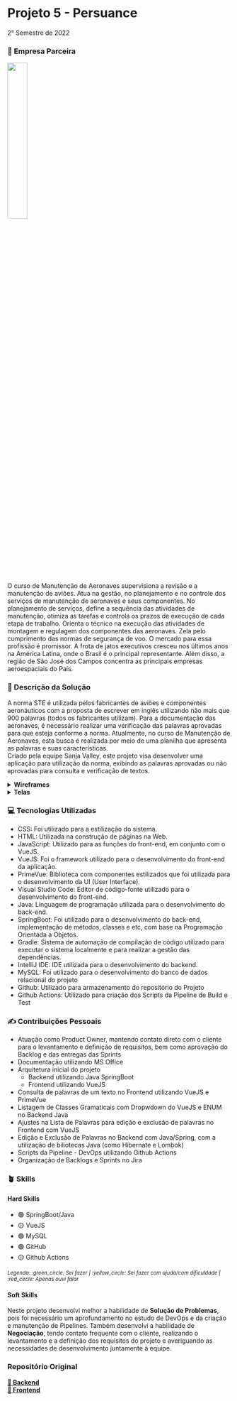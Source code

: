 # Projeto 5 - Persuance
2° Semestre de 2022 <br/>

### :office: Empresa Parceira
<img src="https://user-images.githubusercontent.com/49652498/236961388-fa998d87-e309-4582-b9e0-395db953d520.png" width='30%'/><br/>
O curso de Manutenção de Aeronaves supervisiona a revisão e a manutenção de aviões. Atua na gestão, no planejamento e no controle dos serviços de manutenção de aeronaves e seus componentes. No planejamento de serviços, define a sequência das atividades de manutenção, otimiza as tarefas e controla os prazos de execução de cada etapa de trabalho. Orienta o técnico na execução das atividades de montagem e regulagem dos componentes das aeronaves. Zela pelo cumprimento das normas de segurança de voo. O mercado para essa profissão é promissor. A frota de jatos executivos cresceu nos últimos anos na América Latina, onde o Brasil é o principal representante. Além disso, a região de São José dos Campos concentra as principais empresas aeroespaciais do País. <br/>

### :dart:	Descrição da Solução
A norma STE é utilizada pelos fabricantes de aviões e componentes aeronáuticos com a proposta de escrever em inglês utilizando não mais que 900 palavras (todos os fabricantes utilizam). Para a documentação das aeronaves, é necessário realizar uma verificação das palavras aprovadas para que esteja conforme a norma. Atualmente, no curso de Manutenção de Aeronaves, esta busca é realizada por meio de uma planilha que apresenta as palavras e suas características. <br/>
Criado pela equipe Sanja Valley, este projeto visa desenvolver uma aplicação para utilização da norma, exibindo as palavras aprovadas ou não aprovadas para consulta e verificação de textos.

<details>
  <summary><b> Wireframes </b></summary>
  - Tela de Busca<br/>
  <img src="https://user-images.githubusercontent.com/49652498/236962777-16bde984-0488-45a2-bcd3-4975357ae11b.png"><br/>
  - Tela de Pesquisa de Texto<br/>
  <img src="https://user-images.githubusercontent.com/49652498/236965487-17e055aa-3713-4f90-abea-d06896199bf4.png"><br/>
  - Tela de Importação de Arquivo CSV<br/>
  <img src="https://user-images.githubusercontent.com/49652498/236965619-32aebdb9-900a-4567-b50b-366c3bcb78cc.png"><br/>
  - Tela de Criação e Edição de Palavras<br/>
  <img src="https://user-images.githubusercontent.com/49652498/236965939-18fd505d-b753-4520-9228-751c0fd5f977.png"><br/>
</details>

<details>
  <summary><b> Telas </b></summary>
  - Tela Inicial (Busca de Palavras - Usuário Padrão)<br/>
  <img src="https://github.com/isarps/TG/assets/49652498/f0bbc595-40d9-426d-bdff-862fa3c8d8a3"><br/>
  - Exibição de Palavra<br/>
  <img src="https://github.com/isarps/TG/assets/49652498/8aa17f2c-7544-4900-ae42-8ee0d998ebe5"><br/>
  - Modal de Busca de texto<br/>
  <img src="https://github.com/isarps/TG/assets/49652498/2ba0049c-3a76-4485-8a09-b65b6e123573"><br/>
  - Exibição de palavras aprovadas em um texto<br/>
  <img src="https://github.com/isarps/TG/assets/49652498/05cceeab-db30-4103-80ee-e196b200f500"><br/>
  - Login Administrador<br/>
  <img src="https://github.com/isarps/TG/assets/49652498/753a5228-5d67-49a4-bbb8-5297f04251b2"><br/>
  - Tela Inicial (Busca de Palavras - Administrador) com Menu de Opções<br/>
  <img src="https://github.com/isarps/TG/assets/49652498/de1f1464-ab6e-49f1-ab72-6eb4463b50da"><br/>
  - Cadastro de Palavras<br/>
  <img src="https://github.com/isarps/TG/assets/49652498/14fc9988-e3d1-4d92-9a3e-4bafcf9fa481"><br/>
  - Listagem e Filtro de Palavras<br/>
  <img src="https://github.com/isarps/TG/assets/49652498/7aa86081-bdc6-413c-b2f9-31ffb09ec5e0"><br/>
  - Edição de Palavras pela Tela de Listagem<br/>
  <img src="https://github.com/isarps/TG/assets/49652498/d7dba136-0c28-4c5b-8a72-77086107594a"><br/>

</details>

### :computer:	Tecnologias Utilizadas
- CSS: Foi utilizado para a estilização do sistema.
- HTML: Utilizada na construção de páginas na Web.
- JavaScript: Utilizado para as funções do front-end, em conjunto com o VueJS.
- VueJS: Foi o framework utilizado para o desenvolvimento do front-end da aplicação.
- PrimeVue: Biblioteca com componentes estilizados que foi utilizada para o desenvolvimento da UI (User Interface).
- Visual Studio Code: Editor de código-fonte utilizado para o desenvolvimento do front-end.
- Java: Linguagem de programação utilizada para o desenvolvimento do back-end.
- SpringBoot: Foi utilizado para o desenvolvimento do back-end, implementação de métodos, classes e etc, com base na Programação Orientada a Objetos.
- Gradle: Sistema de automação de compilação de código utilizado para executar o sistema localmente e para realizar a gestão das dependências.
- IntelliJ IDE: IDE utilizada para o desenvolvimento do backend.
- MySQL: Foi utilizado para o desenvolvimento do banco de dados relacional do projeto
- Github: Utilizado para armazenamento do repositório do Projeto
- Github Actions: Utilizado para criação dos Scripts da Pipeline de Build e Test

### :writing_hand: Contribuições Pessoais
- Atuação como Product Owner, mantendo contato direto com o cliente para o levantamento e definição de requisitos, bem como aprovação do Backlog e das entregas das Sprints
- Documentação utilizando MS Office
- Arquitetura inicial do projeto
  - Backend utilizando Java SpringBoot
  - Frontend utilizando VueJS
- Consulta de palavras de um texto no Frontend utilizando VueJS e PrimeVue
- Listagem de Classes Gramaticais com Dropwdown do VueJS e ENUM no Backend Java
- Ajustes na Lista de Palavras para edição e exclusão de palavras no Frontend com VueJS
- Edição e Exclusão de Palavras no Backend com Java/Spring, com a utilização de biliotecas Java (como Hibernate e Lombok)
- Scripts da Pipeline - DevOps utilizando Github Actions
- Organização de Backlogs e Sprints no Jira

### :potted_plant: Skills
#### Hard Skills
- :green_circle: SpringBoot/Java
- :yellow_circle: VueJS
- :green_circle: MySQL 
- :green_circle: GitHub
- :yellow_circle: Github Actions
<p><sub><i>Legenda: :green_circle:	Sei fazer | :yellow_circle:	Sei fazer com ajuda/com dificuldade | :red_circle: Apenas ouvi falar </i></sub></p>

#### Soft Skills
Neste projeto desenvolvi melhor a habilidade de **Solução de Problemas**, pois foi necessário um aprofundamento no estudo de DevOps e da criação e manutenção de Pipelines. Também desenvolvi a habilidade de **Negociação**, tendo contato frequente com o cliente, realizando o levantamento e a definição dos requisitos do projeto e averiguando as necessidades de desenvolvimento juntamente à equipe.

### Repositório Original
<b><a href="https://github.com/EquipeFatec/persuance-backend"> :link: Backend </a></b><br/>
<b><a href="https://github.com/EquipeFatec/persuance-frontend"> :link: Frontend </a></b><br/>
